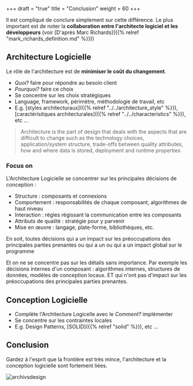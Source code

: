 +++
draft = "true"
title = "Conclusion"
weight = 60
+++

Il est compliqué de conclure simplement sur cette différence. Le plus important est de noter la **collaboration entre l'architecte logiciel et les développeurs** (voir [D'après Marc Richards]({{% relref "mark_richards_definition.md" %}}))

## Architecture Logicielle

Le rôle de l'architecture est de **minimiser le coût du changement**.

- _Quoi?_ faire pour répondre au besoin client
- _Pourquoi?_ faire ce choix
- Se concentre sur les choix stratégiques
- Language, framework, périmètre, méthodologie de travail, etc
- E.g. [styles architecturaux]({{% relref "../../architecture_style" %}}), [caractérisitques architecturales]({{% relref "../../characteristics" %}}), etc ...

> Architecture is the part of design that deals with the aspects that are difficult to change such as the technology choices, application/system structure, trade-offs between quality attributes, how and where data is stored, deployment and runtime properties

### Focus on

L'Architecture Logicielle se concentrer sur les principales décisions de conception :

- Structure : composants et connexions
- Comportement : responsabilités de chaque composant, algorithmes de haut niveau
- Interaction : règles régissant la communication entre les composants
- Attributs de qualité : stratégie pour y parvenir
- Mise en œuvre : langage, plate-forme, bibliothèques, etc.

En soit, toutes décisions qui a un impact sur les préoccupations des principales parties prenantes ou qui a un
ou qui a un impact global sur le programme

Et on ne se concentre pas sur les détails sans importance. Par exemple les décisions internes d'un composant : algorithmes internes, structures de données, modèles de conception locaux. ET qui n'ont pas d'impact sur les préoccupations des principales parties prenantes.

## Conception Logicielle

- Complète l'Architecture Logicelle avec le _Comment?_ implémenter
- Se concentre sur les contraintes locales
- E.g. Design Patterns, [SOLID]({{% relref "solid" %}}), etc ...

## Conclusion

Gardez à l'esprit que la frontière est très mince, l'architecture et la conception logicielle sont fortement liées.

![archivsdesign](../images/architecture_vs_design3.png?width=30pc)
